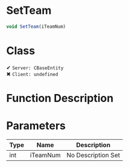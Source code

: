 # SetTeam
```js
void SetTeam(iTeamNum)
```
# Class
✔ `Server: CBaseEntity`  
✖ `Client: undefined`  

# Function Description

# Parameters
Type|Name|Description
--|--|--
int|iTeamNum|No Description Set
